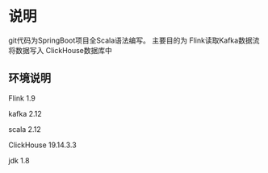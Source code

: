 # 说明
git代码为SpringBoot项目全Scala语法编写。
主要目的为 Flink读取Kafka数据流将数据写入  ClickHouse数据库中

## 环境说明
Flink 1.9

kafka 2.12

scala 2.12

ClickHouse 19.14.3.3

jdk   1.8
